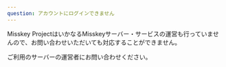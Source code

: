 ```yaml
---
question: アカウントにログインできません
---
```


Misskey ProjectはいかなるMisskeyサーバー・サービスの運営も行っていませんので、お問い合わせいただいても対応することができません。

ご利用のサーバーの運営者にお問い合わせください。

